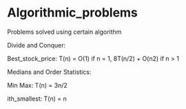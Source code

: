 Algorithmic_problems
====================

Problems solved using certain algorithm

Divide and Conquer:

Best_stock_price: T(n) = O(1) if n = 1, 
                         8T(n/2) + O(n2) if n > 1

Medians and Order Statistics:

Min Max: T(n) = 3n/2

ith_smallest: T(n) = n

